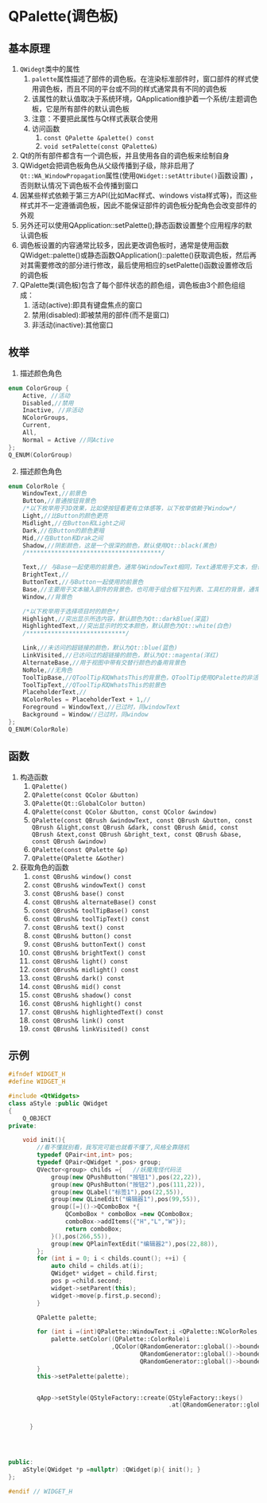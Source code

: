 # QPalette(调色板)

## 基本原理

1. `QWidegt`类中的属性
   1. `palette`属性描述了部件的调色板。在渲染标准部件时，窗口部件的样式使用调色板，而且不同的平台或不同的样式通常具有不同的调色板
   2. 该属性的默认值取决于系统环境，QApplication维护着一个系统/主题调色板，它是所有部件的默认调色板
   3. 注意：不要把此属性与Qt样式表联合使用
   4. 访问函数
      1. `const QPalette &palette() const`
      2. `void setPalette(const QPalette&)`
2. Qt的所有部件都含有一个调色板，并且使用各自的调色板来绘制自身
3. QWidget会把调色板角色从父级传播到子级，除非启用了`Qt::WA_WindowPropagation`属性(使用`QWidget::setAttribute()`函数设置) ，否则默认情况下调色板不会传播到窗口
4. 因某些样式依赖于第三方API(比如Mac样式、windows vista样式等)，而这些样式并不一定遵循调色板，因此不能保证部件的调色板分配角色会改变部件的外观
5. 另外还可以使用QApplication::setPalette();静态函数设置整个应用程序的默认调色板
6. 调色板设置的内容通常比较多，因此更改调色板时，通常是使用函数QWidget::palette()或静态函数QApplication()::palette()获取调色板，然后再对其需要修改的部分进行修改，最后使用相应的setPalette()函数设置修改后的调色板
7. QPalette类(调色板)包含了每个部件状态的颜色组，调色板由3个颜色组组成：
   1. 活动(active):即具有键盘焦点的窗口
   2. 禁用(disabled):即被禁用的部件(而不是窗口)
   3. 非活动(inactive):其他窗口

## 枚举

1. 描述颜色角色

```cpp
enum ColorGroup {
    Active, //活动
    Disabled,//禁用
    Inactive, //非活动
    NColorGroups, 
    Current, 
    All, 
    Normal = Active //同Active
};
Q_ENUM(ColorGroup)
```

2. 描述颜色角色

```cpp
enum ColorRole { 
    WindowText,//前景色
    Button,//普通按钮背景色 
    /*以下枚举用于3D效果，比如使按钮看更有立体感等，以下枚举依赖于Window*/
    Light,//比Button的颜色更亮
    Midlight,//在Button和Light之间
    Dark,//在Button的颜色更暗
    Mid,//在Button和Drak之间
    Shadow,//阴影颜色，这是一个很深的颜色，默认使用Qt::black(黑色)
    /**************************************/

    Text,// 与Base一起使用的前景色，通常与WindowText相同，Text通常用于文本，但也可用于线条、图标等
    BrightText,// 
    ButtonText,//与Button一起使用的前景色
    Base,//主要用于文本输入部件的背景色，也可用于组合框下拉列表、工具栏的背景，通常是白色或其他浅色
    Window,//背景色

    /*以下枚举用于选择项目时的颜色*/       
    Highlight,//突出显示所选内容，默认颜色为Qt::darkBlue(深蓝)
    HighlightedText,//突出显示时的文本颜色，默认颜色为Qt::white(白色)
    /****************************/

    Link,//未访问的超链接的颜色，默认为Qt::blue(蓝色) 
    LinkVisited,//已访问过的超链接的颜色，默认为Qt::magenta(洋红)
    AlternateBase,//用于视图中带有交替行颜色的备用背景色
    NoRole,//无角色
    ToolTipBase,//QToolTip和QWhatsThis的背景色，QToolTip使用QPalette的非活动颜色组，因为工具提示不是活动窗口 
    ToolTipText,//QToolTip和QWhatsThis的前景色
    PlaceholderText,//
    NColorRoles = PlaceholderText + 1,//
    Foreground = WindowText,//已过时，同windowText
    Background = Window//已过时，同window
};
Q_ENUM(ColorRole)
```

## 函数

1. 构造函数
   1. `QPalette()`
   2. `QPalette(const QColor &button)`
   3. `QPalette(Qt::GlobalColor button)`
   4. `QPalette(const QColor &button, const QColor &window)`
   5. `QPalette(const QBrush &windowText, const QBrush &button, const QBrush &light,const QBrush &dark, const QBrush &mid, const QBrush &text,const QBrush &bright_text, const QBrush &base, const QBrush &window)`
   6. `QPalette(const QPalette &p)`
   7. `QPalette(QPalette &&other)`
2. 获取角色的函数
   1. `const QBrush& window() const`
   2. `const QBrush& windowText() const`
   3. `const QBrush& base() const`
   4. `const QBrush& alternateBase() const`
   5. `const QBrush& toolTipBase() const`
   6. `const QBrush& toolTipText() const`
   7. `const QBrush& text() const`
   8. `const QBrush& button() const`
   9. `const QBrush& buttonText() const`
   10. `const QBrush& brightText() const`
   11. `const QBrush& light() const`
   12. `const QBrush& midlight() const`
   13. `const QBrush& dark() const`
   14. `const QBrush& mid() const`
   15. `const QBrush& shadow() const`
   16. `const QBrush& highlight() const`
   17. `const QBrush& highlightedText() const`
   18. `const QBrush& link() const`
   19. `const QBrush& linkVisited() const`

## 示例

```cpp
#ifndef WIDGET_H
#define WIDGET_H

#include <QtWidgets>
class aStyle :public QWidget
{
    Q_OBJECT
private:

    void init(){
        //看不懂就别看，我写完可能也就看不懂了,风格全靠随机
        typedef QPair<int,int> pos;
        typedef QPair<QWidget *,pos> group;
        QVector<group> childs ={   //妖魔鬼怪代码法
            group(new QPushButton("按钮1"),pos(22,22)),
            group(new QPushButton("按钮2"),pos(111,22)),
            group(new QLabel("标签1"),pos(22,55)),
            group(new QLineEdit("编辑器1"),pos(99,55)),
            group([=]()->QComboBox *{
                QComboBox * comboBox =new QComboBox;
                comboBox->addItems({"H","L","W"});
                return comboBox;
            }(),pos(266,55)),
            group(new QPlainTextEdit("编辑器2"),pos(22,88)),
        };
        for (int i = 0; i < childs.count(); ++i) {
            auto child = childs.at(i);
            QWidget* widget = child.first;
            pos p =child.second;
            widget->setParent(this);
            widget->move(p.first,p.second);
        }

        QPalette palette;

        for (int i =(int)QPalette::WindowText;i <QPalette::NColorRoles; i++) {
            palette.setColor((QPalette::ColorRole)i
                             ,QColor(QRandomGenerator::global()->bounded(255),
                                     QRandomGenerator::global()->bounded(255),
                                     QRandomGenerator::global()->bounded(255)));
        }
        this->setPalette(palette);


        qApp->setStyle(QStyleFactory::create(QStyleFactory::keys()
                                             .at(QRandomGenerator::global()->bounded(QStyleFactory::keys()
                                                                                     .count()))));

      }




public:
    aStyle(QWidget *p =nullptr) :QWidget(p){ init(); }
};

#endif // WIDGET_H
```